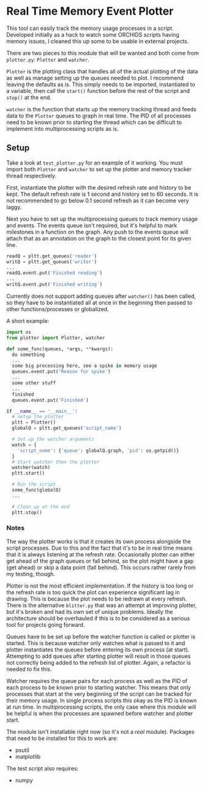 # Real Time Memory Event Plotter

This tool can easily track the memory usage processes in a script. Developed initially as a hack to watch some ORCHIDS scripts having memory issues, I cleaned this up some to be usable in external projects.

There are two pieces to this module that will be wanted and both come from `plotter.py`: `Plotter` and `watcher`.

`Plotter` is the plotting class that handles all of the actual plotting of the data as well as manage setting up the queues needed to plot. I recommend leaving the defaults as is. This simply needs to be imported, instantiated to a variable, then call the `start()` function before the rest of the script and `stop()` at the end.

`watcher` is the function that starts up the memory tracking thread and feeds data to the `Plotter` queues to graph in real time. The PID of all processes need to be known prior to starting the thread which can be difficult to implement into multiprocessing scripts as is.

## Setup

Take a look at `test_plotter.py` for an example of it working. You must import both `Plotter` and `watcher` to set up the plotter and memory tracker thread respectively.

First, instantiate the plotter with the desired refresh rate and history to be kept. The default refresh rate is 1 second and history set to 60 seconds. It is not recommended to go below 0.1 second refresh as it can become very laggy.

Next you have to set up the multiprocessing queues to track memory usage and events. The events queue isn't required, but it's helpful to mark milestones in a function on the graph. Any push to the events queue will attach that as an annotation on the graph to the closest point for its given line.

```python
readQ = pltt.get_queues('reader')
writQ = pltt.get_queues('writer')
...
readQ.event.put('Finished reading')
...
writQ.event.put('Finished writing')
```

Currently does not support adding queues after `watcher()` has been called, so they have to be instantiated all at once in the beginning then passed to other functions/processes or globalized.

A short example:

```python
import os
from plotter import Plotter, watcher

def some_func(queues, *args, **kwargs):
  do something
  ...
  some big processing here, see a spike in memory usage
  queues.event.put('Reason for spike')
  ...
  some other stuff
  ...
  finished
  queues.event.put('Finished')

if __name__ == '__main__':
  # setup the plotter
  pltt = Plotter()
  globalQ = pltt.get_queues('script_name')

  # Set up the watcher arguments
  watch = {
    'script_name': {'queue': globalQ.graph, 'pid': os.getpid()}
  }
  # Start watcher then the plotter
  watcher(watch)
  pltt.start()

  # Run the script
  some_func(globalQ)
  ...

  # Clean up at the end
  pltt.stop()
```

### Notes

The way the plotter works is that it creates its own process alongside the script processes. Due to this and the fact that it's to be in real time means that it is always listening at the refresh rate. Occasionally plotter can either get ahead of the graph queues or fall behind, so the plot might have a gap (get ahead) or skip a data point (fall behind). This occurs rather rarely from my testing, though.

Plotter is not the most efficient implementation. If the history is too long or the refresh rate is too quick the plot can experience significant lag in drawing. This is because the plot needs to be redrawn at every refresh. There is the alternative `blitter.py` that was an attempt at improving plotter, but it's broken and had its own set of unique problems. Ideally the architecture should be overhauled if this is to be considered as a serious tool for projects going forward.

Queues have to be set up before the watcher function is called or plotter is started. This is because watcher only watches what is passed to it and plotter instantiates the queues before entering its own process (at start). Attempting to add queues after starting plotter will result in those queues not correctly being added to the refresh list of plotter. Again, a refactor is needed to fix this.

Watcher requires the queue pairs for each process as well as the PID of each process to be known prior to starting watcher. This means that only processes that start at the very beginning of the script can be tracked for their memory usage. In single process scripts this okay as the PID is known at run time. In multiprocessing scripts, the only case where this module will be helpful is when the processes are spawned before watcher and plotter start.

The module isn't installable right now (so it's not a _real_ module). Packages that need to be installed for this to work are:
- psutil
- matplotlib

The test script also requires:
- numpy
